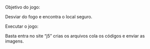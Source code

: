 Objetivo do jogo:

Desviar do fogo e encontra o local seguro.

Executar o jogo:

Basta entra no site “j5” crias os arquivos cola os códigos
e enviar as imagens.
